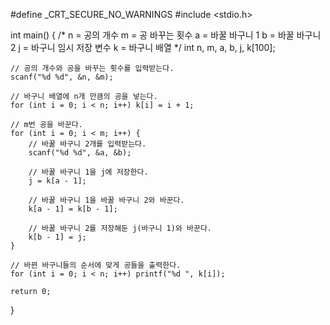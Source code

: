 
#define _CRT_SECURE_NO_WARNINGS
#include <stdio.h>

int main() {
    /*
        n = 공의 개수
        m = 공 바꾸는 횟수
        a = 바꿀 바구니 1
        b = 바꿀 바구니 2
        j = 바구니 임시 저장 변수
        k = 바구니 배열
    */
    int n, m, a, b, j, k[100];

    // 공의 개수와 공을 바꾸는 횟수를 입력받는다.
    scanf("%d %d", &n, &m);

    // 바구니 배열에 n개 만큼의 공을 넣는다.
    for (int i = 0; i < n; i++) k[i] = i + 1;

    // m번 공을 바꾼다.
    for (int i = 0; i < m; i++) {
        // 바꿀 바구니 2개를 입력받는다.
        scanf("%d %d", &a, &b);

        // 바꿀 바구니 1을 j에 저장한다.
        j = k[a - 1];

        // 바꿀 바구니 1을 바꿀 바구니 2와 바꾼다.
        k[a - 1] = k[b - 1];

        // 바꿀 바구니 2를 저장해둔 j(바구니 1)와 바꾼다.
        k[b - 1] = j;
    }

    // 바뀐 바구니들의 순서에 맞게 공들을 출력한다.
    for (int i = 0; i < n; i++) printf("%d ", k[i]);

    return 0;
}
